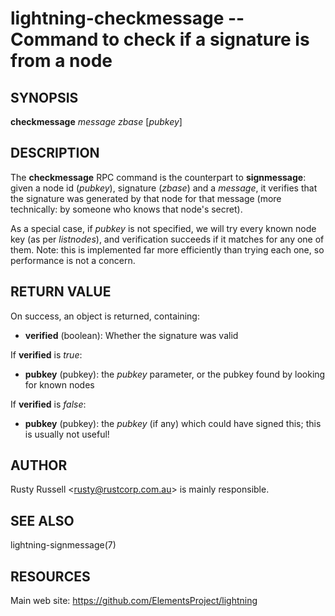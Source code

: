 lightning-checkmessage -- Command to check if a signature is from a node
=====================================================================

SYNOPSIS
--------

**checkmessage** *message* *zbase* \[*pubkey*\]

DESCRIPTION
-----------

The **checkmessage** RPC command is the counterpart to
**signmessage**: given a node id (*pubkey*), signature (*zbase*) and a
*message*, it verifies that the signature was generated by that node
for that message (more technically: by someone who knows that node's
secret).

As a special case, if *pubkey* is not specified, we will try every
known node key (as per *listnodes*), and verification succeeds if it
matches for any one of them.  Note: this is implemented far more
efficiently than trying each one, so performance is not a concern.

RETURN VALUE
------------

[comment]: # (GENERATE-FROM-SCHEMA-START)
On success, an object is returned, containing:
- **verified** (boolean): Whether the signature was valid

If **verified** is *true*:
  - **pubkey** (pubkey): the *pubkey* parameter, or the pubkey found by looking for known nodes

If **verified** is *false*:
  - **pubkey** (pubkey): the *pubkey* (if any) which could have signed this; this is usually not useful!

[comment]: # (GENERATE-FROM-SCHEMA-END)

AUTHOR
------

Rusty Russell <<rusty@rustcorp.com.au>> is mainly responsible.

SEE ALSO
--------

lightning-signmessage(7)

RESOURCES
---------

Main web site: <https://github.com/ElementsProject/lightning>

[comment]: # ( SHA256STAMP:6df0e61e28118786861aacc073e3289268fe1b00837c3fd02a537aa13e5acae5)
